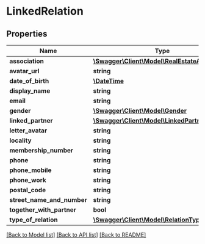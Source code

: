# LinkedRelation

## Properties
Name | Type | Description | Notes
------------ | ------------- | ------------- | -------------
**association** | [**\Swagger\Client\Model\RealEstateAssociation**](RealEstateAssociation.md) |  | [optional] 
**avatar_url** | **string** |  | [optional] 
**date_of_birth** | [**\DateTime**](\DateTime.md) |  | [optional] 
**display_name** | **string** |  | [optional] 
**email** | **string** |  | [optional] 
**gender** | [**\Swagger\Client\Model\Gender**](Gender.md) |  | [optional] 
**linked_partner** | [**\Swagger\Client\Model\LinkedPartner**](LinkedPartner.md) |  | [optional] 
**letter_avatar** | **string** |  | [optional] 
**locality** | **string** |  | [optional] 
**membership_number** | **string** |  | [optional] 
**phone** | **string** |  | [optional] 
**phone_mobile** | **string** |  | [optional] 
**phone_work** | **string** |  | [optional] 
**postal_code** | **string** |  | [optional] 
**street_name_and_number** | **string** |  | [optional] 
**together_with_partner** | **bool** |  | [optional] 
**type_of_relation** | [**\Swagger\Client\Model\RelationType**](RelationType.md) |  | [optional] 

[[Back to Model list]](../README.md#documentation-for-models) [[Back to API list]](../README.md#documentation-for-api-endpoints) [[Back to README]](../README.md)


